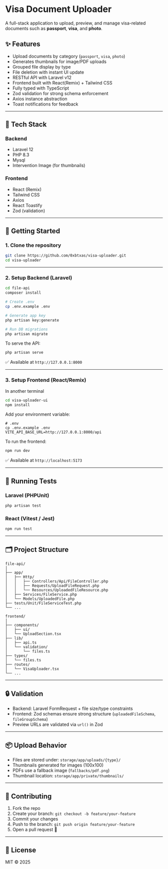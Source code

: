 # Visa Document Uploader

A full-stack application to upload, preview, and manage visa-related documents such as **passport**, **visa**, and **photo**.

## ✨ Features

- Upload documents by category (`passport`, `visa`, `photo`)
- Generates thumbnails for image/PDF uploads
- Grouped file display by type
- File deletion with instant UI update
- RESTful API with Laravel v12
- Frontend built with React(Remix) + Tailwind CSS
- Fully typed with TypeScript
- Zod validation for strong schema enforcement
- Axios instance abstraction
- Toast notifications for feedback

---

## 🔧 Tech Stack

### Backend

- Laravel 12
- PHP 8.3
- Mysql
- Intervention Image (for thumbnails)

### Frontend

- React (Remix)
- Tailwind CSS
- Axios
- React Toastify
- Zod (validation)

---

## 🚀 Getting Started

### 1. Clone the repository

```bash
git clone https://github.com/0xbtxas/visa-uploader.git
cd visa-uploader
```

---

### 2. Setup Backend (Laravel)

```bash
cd file-api
composer install

# Create .env
cp .env.example .env

# Generate app key
php artisan key:generate

# Run DB migrations
php artisan migrate
```

To serve the API:

```bash
php artisan serve
```

✅ Available at `http://127.0.0.1:8000`

---

### 3. Setup Frontend (React/Remix)

In another terminal

```bash
cd visa-uploader-ui
npm install
```

Add your environment variable:

```env
# .env
cp .env.example .env
VITE_API_BASE_URL=http://127.0.0.1:8000/api
```

To run the frontend:

```bash
npm run dev
```

✅ Available at `http://localhost:5173`

---

## 🧪 Running Tests

### Laravel (PHPUnit)

```bash
php artisan test
```

### React (Vitest / Jest)

```bash
npm run test
```

---

## 🗂️ Project Structure

```
file-api/
│
├── app/
│   ├── Http/
│   │   ├── Controllers/Api/FileController.php
│   │   ├── Requests/UploadFileRequest.php
│   │   └── Resources/UploadedFileResource.php
│   ├── Services/FileService.php
│   └── Models/UploadedFile.php
├── tests/Unit/FileServiceTest.php
└── ...

frontend/
│
├── components/
│   ├── ui/
│   └── UploadSection.tsx
├── lib/
│   ├── api.ts
│   └── validation/
│       └── files.ts
├── types/
│   └── files.ts
├── routes/
│   └── VisaUploader.tsx
└── ...
```

---

## 🔒 Validation

- Backend: Laravel FormRequest + file size/type constraints
- Frontend: Zod schemas ensure strong structure (`uploadedFileSchema`, `fileGroupSchema`)
- Preview URLs are validated via `url()` in Zod

---

## 📦 Upload Behavior

- Files are stored under: `storage/app/uploads/{type}/`
- Thumbnails generated for images (100x100)
- PDFs use a fallback image (`fallbacks/pdf.png`)
- Thumbnail location: `storage/app/private/thumbnails/`

---

## 🤝 Contributing

1. Fork the repo
2. Create your branch: `git checkout -b feature/your-feature`
3. Commit your changes
4. Push to the branch: `git push origin feature/your-feature`
5. Open a pull request 🚀

---

## 📄 License

MIT © 2025
